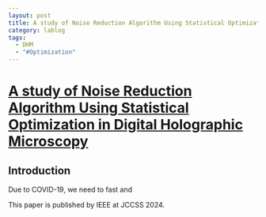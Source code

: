 ```yaml
---
layout: post
title: A study of Noise Reduction Algorithm Using Statistical Optimization in Digital Holographic Microscopy
category: lablog
tags:
  - DHM
  - "#Optimization"
---
```

# [A study of Noise Reduction Algorithm Using Statistical Optimization in Digital Holographic Microscopy](https://ieeexplore.ieee.org/abstract/document/10613728/)

## Introduction
Due to COVID-19, we need to fast and 
<br/>














This paper is published by IEEE at JCCSS 2024.



